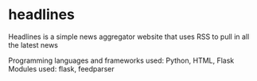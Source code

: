 # headlines
Headlines is a simple news aggregator website that uses RSS to pull in all the latest news

Programming languages and frameworks used: Python, HTML, Flask
<br>
Modules used: flask, feedparser
